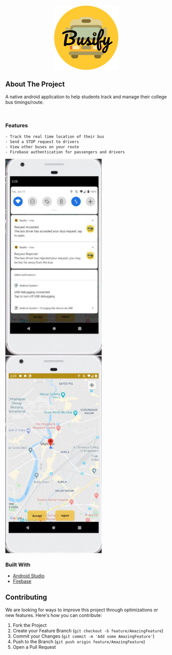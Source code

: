 <p align="center">
<img src="app/src/main/res/drawable/busify_round_yellow_icon.png" alt="Logo" height = "200" width = "200">


## About The Project
A native android application to help students track and manage their college bus timings/route.
<br>


<br/>

### Features

    - Track the real time location of their bus
    - Send a STOP request to drivers 
    - View other buses on your route
    - Firebase authentication for passengers and drivers
    
<img src="images/busify_notif.png" alt="Logo" width = "300">
<img src="images/busify_gps.png" alt="Logo" width = "300">

 
### Built With

* [Android Studio](https://developer.android.com/studio)
* [Firebase](https://firebase.google.com/)

<!-- CONTRIBUTING -->
## Contributing

We are looking for ways to improve this project through optimizations or new features. Here's how you can contribute:

1. Fork the Project
2. Create your Feature Branch (`git checkout -b feature/AmazingFeature`)
3. Commit your Changes (`git commit -m 'Add some AmazingFeature'`)
4. Push to the Branch (`git push origin feature/AmazingFeature`)
5. Open a Pull Request
</p>
